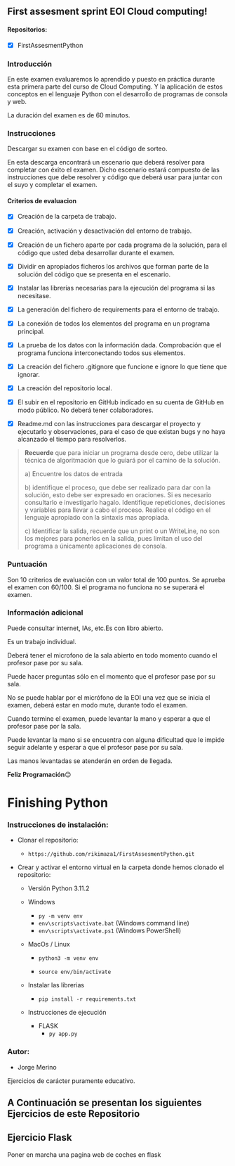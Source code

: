 ## First assesment sprint EOI Cloud computing!

#### Repositorios:

- [x] FirstAssesmentPython

### Introducción

En este examen evaluaremos lo aprendido y puesto en práctica durante esta primera parte del curso de Cloud Computing. Y la aplicación de estos conceptos en el lenguaje Python con el desarrollo de programas de consola y web. 

La duración del examen es de 60 minutos.

### Instrucciones

Descargar su examen con base en el código de sorteo. 

En esta descarga encontrará un escenario que deberá resolver para completar con éxito el examen. Dicho escenario estará compuesto de las instrucciones que debe resolver y código que deberá usar para juntar con el suyo y completar el examen.

#### Criterios de evaluacion

- [x] Creación de la carpeta de trabajo.

- [x] Creación, activación y desactivación del entorno de trabajo.
- [x] Creación de un fichero aparte por cada programa de la solución, para el código que usted deba desarrollar durante el examen.
- [x] Dividir en apropiados ficheros los archivos que forman parte de la solución del código que se presenta en el escenario.
- [x] Instalar las librerías necesarias para la ejecución del programa si las necesitase. 
- [x] La generación del fichero de requirements para el entorno de trabajo.
- [x] La conexión de todos los elementos del programa en un programa principal.
- [x] La prueba de los datos con la información dada. Comprobación que el programa funciona interconectando todos sus elementos.
- [x] La creación del fichero .gitignore que funcione e ignore lo que tiene que ignorar.
- [x] La creación del repositorio local.
- [x] El subir en el repositorio en GitHub indicado en su cuenta de GitHub en modo público. No deberá tener colaboradores.
- [x] Readme.md con las instrucciones para descargar el proyecto y ejecutarlo y observaciones, para el caso de que existan bugs y no haya alcanzado el tiempo para resolverlos.

> **Recuerde** que para iniciar un programa desde cero, debe utilizar la técnica de algoritmación que lo guiará por el camino de la solución.
>
> a) Encuentre los datos de entrada
>
> b) identifique el proceso, que debe ser realizado para dar con la solución, esto debe ser expresado en oraciones. Si es necesario consultarlo e investigarlo hagalo. Identifique repeticiones, decisiones y variables para llevar a cabo el proceso. Realice el código en el lenguaje apropiado con la sintaxis mas apropiada.
>
> c) Identificar la salida, recuerde que un print o un WriteLine, no son los mejores para ponerlos en la salida, pues limitan el uso del programa a únicamente aplicaciones de consola.

### Puntuación 

Son 10 criterios de evaluación con un valor total de 100 puntos. Se aprueba el examen con 60/100. Si el programa no funciona no se superará el examen.

### Información adicional

Puede consultar internet, IAs, etc.Es con libro abierto.

Es un trabajo individual.

Deberá tener el microfono de la sala abierto en todo momento cuando el profesor pase por su sala.

Puede hacer preguntas sólo en el momento que el profesor pase por su sala.

No se puede hablar por el micrófono de la EOI una vez que se inicia el examen, deberá estar en modo mute, durante todo el examen.

Cuando termine el examen, puede levantar la mano y esperar a que el profesor pase por la sala.

Puede levantar la mano si se encuentra con alguna dificultad que le impide seguir adelante y esperar a que el profesor pase por su sala.

Las manos levantadas se atenderán en orden de llegada.

**Feliz Programación**😊

# Finishing Python

### Instrucciones de instalación:

- Clonar el repositorio:

  - `https://github.com/rikimaza1/FirstAssesmentPython.git`
- Crear y activar el entorno virtual en la carpeta donde hemos clonado el repositorio:
  - Versión Python 3.11.2

  - Windows

    - `py -m venv env`
    - `env\scripts\activate.bat` (Windows command line)
    - `env\scripts\activate.ps1` (Windows PowerShell)

  - MacOs / Linux

    - `python3 -m venv env`

    - `source env/bin/activate`
  - Instalar las librerias
    - `pip install -r requirements.txt`
  - Instrucciones de ejecución
    - FLASK
      - `py app.py`
  

### Autor:

- Jorge  Merino

Ejercicios de carácter puramente educativo.

## A Continuación se presentan los siguientes Ejercicios de este Repositorio

## Ejercicio Flask

Poner en marcha una pagina web de coches en flask
